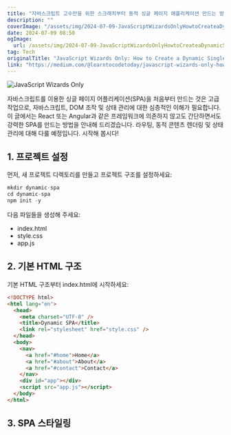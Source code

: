 ```yaml
---
title: "자바스크립트 고수만을 위한 스크래치부터 동적 싱글 페이지 애플리케이션 만드는 방법"
description: ""
coverImage: "/assets/img/2024-07-09-JavaScriptWizardsOnlyHowtoCreateaDynamicSinglePageApplicationfromScratch_0.png"
date: 2024-07-09 08:50
ogImage:
  url: /assets/img/2024-07-09-JavaScriptWizardsOnlyHowtoCreateaDynamicSinglePageApplicationfromScratch_0.png
tag: Tech
originalTitle: "JavaScript Wizards Only: How to Create a Dynamic Single Page Application from Scratch!"
link: "https://medium.com/@learntocodetoday/javascript-wizards-only-how-to-create-a-dynamic-single-page-application-from-scratch-f9555491032f"
---
```


![JavaScript Wizards Only](/assets/img/2024-07-09-JavaScriptWizardsOnlyHowtoCreateaDynamicSinglePageApplicationfromScratch_0.png)

자바스크립트를 이용한 싱글 페이지 어플리케이션(SPA)을 처음부터 만드는 것은 고급 작업으로, 자바스크립트, DOM 조작 및 상태 관리에 대한 심층적인 이해가 필요합니다. 이 글에서는 React 또는 Angular과 같은 프레임워크에 의존하지 않고도 간단하면서도 강력한 SPA를 만드는 방법을 안내해 드리겠습니다. 라우팅, 동적 콘텐츠 렌더링 및 상태 관리에 대해 다룰 예정입니다. 시작해 봅시다!

## 1. 프로젝트 설정

먼저, 새 프로젝트 디렉토리를 만들고 프로젝트 구조를 설정하세요:

<div class="content-ad"></div>

```js
mkdir dynamic-spa
cd dynamic-spa
npm init -y
```

다음 파일들을 생성해 주세요:

- index.html
- style.css
- app.js

## 2. 기본 HTML 구조

<div class="content-ad"></div>

기본 HTML 구조부터 index.html에 시작하세요:

```html
<!DOCTYPE html>
<html lang="en">
  <head>
    <meta charset="UTF-8" />
    <title>Dynamic SPA</title>
    <link rel="stylesheet" href="style.css" />
  </head>
  <body>
    <nav>
      <a href="#home">Home</a>
      <a href="#about">About</a>
      <a href="#contact">Contact</a>
    </nav>
    <div id="app"></div>
    <script src="app.js"></script>
  </body>
</html>
```

## 3. SPA 스타일링
